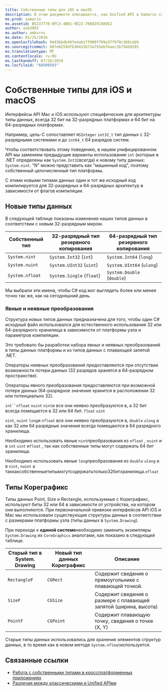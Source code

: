 ```yaml
---
title: Собственные типы для iOS и macOS
description: В этом документе описывается, как Unified API в Xamarin сопоставляет типы .NET с 32-разрядными и 64-разрядными машинными типами по мере необходимости на основе целевой архитектуры компиляции.
ms.prod: xamarin
ms.assetid: B5237770-0FC3-4B01-9E22-766B35C9A952
author: asb3993
ms.author: amburns
ms.date: 01/25/2016
ms.openlocfilehash: 9d43bbdb49fe4ab1ff909f709a37f979c360ceb9
ms.sourcegitcommit: b07e0259d7b30413673a793ebf4aec2b75bb9285
ms.translationtype: MT
ms.contentlocale: ru-RU
ms.lasthandoff: 07/26/2019
ms.locfileid: "68509593"
---
```

# <a name="native-types-for-ios-and-macos"></a>Собственные типы для iOS и macOS

Интерфейсы API Mac и iOS используют специфические для архитектуры типы данных, всегда 32 бит на 32-разрядных платформах и 64 бит на 64-разрядных платформах.

Например, цель-C сопоставляет `NSInteger` `int32_t` тип данных с 32-разрядными системами и до `int64_t` 64 разрядов систем.

Чтобы соответствовать этому поведению, в нашем унифицированном API мы заменяем предыдущие варианты использования `int` (которые в .NET определены как `System.Int32`всегда) к новому типу данных: `System.nint`. "N" можно представить как "машинный код", поэтому собственный целочисленный тип платформы.

С этими новыми типами данных один и тот же исходный код компилируется для 32-разрядных и 64-разрядных архитектур в зависимости от флагов компиляции.

## <a name="new-data-types"></a>Новые типы данных

В следующей таблице показаны изменения наших типов данных в соответствии с новым 32-разрядным миром.

|Собственный тип|32-разрядный тип резервного копирования|64-разрядный тип резервного копирования|
|--- |--- |--- |
|`System.nint`|`System.Int32` (`int`)|`System.Int64` (`long`)|
|`System.nuint`|`System.UInt32` (`uint`)|`System.UInt64` (`ulong`)|
|`System.nfloat`|`System.Single` (`float`)|`System.Double` (`double`)|

Мы выбрали эти имена, чтобы C# код мог выглядеть более или менее точно так же, как на сегодняшний день.

### <a name="implicit-and-explicit-conversions"></a>Явные и неявные преобразования

Структура новых типов данных предназначена для того, чтобы один C# исходный файл использовался для естественного использования 32 или 64-разрядного хранилища в зависимости от платформы узла и параметров компиляции.

Это требовало бы разработки набора явных и неявных преобразований в типы данных платформы и из типов данных с плавающей запятой .NET.

Операторы неявных преобразований предоставляются при отсутствии возможности потери данных (32 разрядов хранятся в 64-разрядном пространстве).

Операторы явного преобразования предоставляются при возможной потере данных (64-разрядное значение хранится в расположении 32 или потенциально 32).

 `int``nfloat` `nuint` `nint`и все они неявно преобразуются в, а 32 бит всегда помещается в 32 или 64 бит. `float` `uint`

 `nint`, `nuint` `long`и `nfloat` все они неявно преобразуются в, `double` `ulong` а как 32 или 64 разрядные значения всегда помещаются в 64 разрядного хранилища.

Необходимо использовать явные `nint`преобразования из `nfloat` , `nuint` и в `int` `uint` и`float` , так как собственные типы могут содержать 64 бит хранилища.

Необходимо использовать явные `long`преобразования из `double` `ulong` и в `nint`, `nuint` а таккаксобственныетипымогутсодержатьтолько32битхранилища.`nfloat`

## <a name="coregraphics-types"></a>Типы Кореграфикс

Типы данных Point, Size и Rectangle, используемые с Кореграфикс, используют биты 32 или 64 в зависимости от устройства, на котором они выполняются.  При первоначальной привязке интерфейсов API iOS и Mac мы использовали существующие структуры данных в соответствии с размерами платформы узла (типы данных в `System.Drawing`).

При переходе к **единой системе**необходимо заменить экземпляры `System.Drawing` их `CoreGraphics` аналогами, как показано в следующей таблице.

|Старый тип в System. Drawing|Новый тип данных Кореграфикс|Описание|
|--- |--- |--- |
|`RectangleF`|`CGRect`|Содержит сведения о прямоугольнике с плавающей точкой.|
|`SizeF`|`CGSize`|Содержит сведения о размере с плавающей запятой (ширина, высота)|
|`PointF`|`CGPoint`|Содержит плавающую точку, сведения о точке (X, Y)|

Старые типы данных использовались для хранения элементов структур данных, в то время как в новом методе `System.nfloat`используется.

## <a name="related-links"></a>Связанные ссылки

- [Работа с собственными типами в кроссплатформенных приложениях](~/cross-platform/macios/native-types-cross-platform.md)
- [Различия между классическими и Unified APIми](https://github.com/xamarin/release-notes-archive/blob/master/release-notes/ios/api_changes/classic-vs-unified-8.6.0/index.md)

